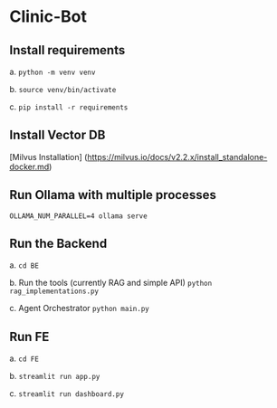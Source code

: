# Clinic-Bot

## Install requirements
a. ```python -m venv venv```

b. ```source venv/bin/activate```

c. ```pip install -r requirements```

## Install Vector DB
[Milvus Installation] (https://milvus.io/docs/v2.2.x/install_standalone-docker.md)

## Run Ollama with multiple processes
```OLLAMA_NUM_PARALLEL=4 ollama serve```

## Run the Backend
a. ```cd BE```

b. Run the tools (currently RAG and simple API)
```python rag_implementations.py```

c. Agent Orchestrator
```python main.py```

## Run FE
a. ```cd FE```

b. ```streamlit run app.py```

c. ```streamlit run dashboard.py```
